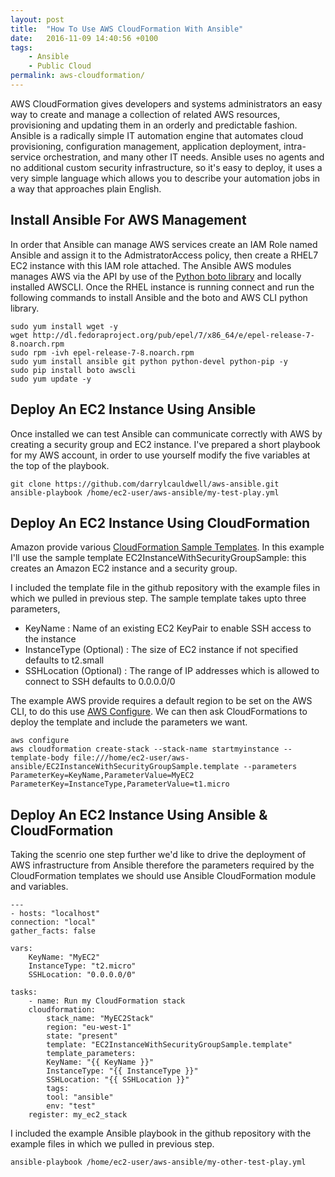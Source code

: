```yaml
---
layout: post
title:  "How To Use AWS CloudFormation With Ansible"
date:   2016-11-09 14:40:56 +0100
tags:
    - Ansible
    - Public Cloud
permalink: aws-cloudformation/
---
```

AWS CloudFormation gives developers and systems administrators an easy way to create and manage a collection of related AWS resources, provisioning and updating them in an orderly and predictable fashion. Ansible is a radically simple IT automation engine that automates cloud provisioning, configuration management, application deployment, intra-service orchestration, and many other IT needs. Ansible uses no agents and no additional custom security infrastructure, so it's easy to deploy, it uses a very simple language which allows you to describe your automation jobs in a way that approaches plain English.

Install Ansible For AWS Management
----------------------------------
In order that Ansible can manage AWS services create an IAM Role named Ansible and assign it to the AdmistratorAccess policy, then create a RHEL7 EC2 instance with this IAM role attached. The Ansible AWS modules manages AWS via the API by use of the [Python boto library](http://boto.cloudhackers.com/) and locally installed AWSCLI. Once the RHEL instance is running connect and run the following commands to install Ansible and the boto and AWS CLI python library.

    sudo yum install wget -y
    wget http://dl.fedoraproject.org/pub/epel/7/x86_64/e/epel-release-7-8.noarch.rpm
    sudo rpm -ivh epel-release-7-8.noarch.rpm
    sudo yum install ansible git python python-devel python-pip -y
    sudo pip install boto awscli
    sudo yum update -y

Deploy An EC2 Instance Using Ansible
------------------------------------
Once installed we can test Ansible can communicate correctly with AWS by creating a security group and EC2 instance. I've prepared a short playbook for my AWS account, in order to use yourself modify the five variables at the top of the playbook.

    git clone https://github.com/darrylcauldwell/aws-ansible.git
    ansible-playbook /home/ec2-user/aws-ansible/my-test-play.yml

Deploy An EC2 Instance Using CloudFormation
-------------------------------------------
Amazon provide various [CloudFormation Sample Templates](http://docs.aws.amazon.com/AWSCloudFormation/latest/UserGuide/cfn-sample-templates.html). In this example I'll use the sample template EC2InstanceWithSecurityGroupSample: this creates an Amazon EC2 instance and a security group.

I included the template file in the github repository with the example files in which we pulled in previous step. The sample template takes upto three parameters,

* KeyName : Name of an existing EC2 KeyPair to enable SSH access to the instance
* InstanceType (Optional) : The size of EC2 instance if not specified defaults to t2.small
* SSHLocation (Optional) : The range of IP addresses which is allowed to connect to SSH defaults to 0.0.0.0/0

The example AWS provide requires a default region to be set on the AWS CLI, to do this use [AWS Configure](http://docs.aws.amazon.com/cli/latest/userguide/cli-chap-getting-started.html). We can then ask CloudFormations to deploy the template and include the parameters we want.

    aws configure
    aws cloudformation create-stack --stack-name startmyinstance --template-body file:///home/ec2-user/aws-ansible/EC2InstanceWithSecurityGroupSample.template --parameters  ParameterKey=KeyName,ParameterValue=MyEC2 ParameterKey=InstanceType,ParameterValue=t1.micro 

Deploy An EC2 Instance Using Ansible & CloudFormation
-----------------------------------------------------
Taking the scenrio one step further we'd like to drive the deployment of AWS infrastructure from Ansible therefore the parameters required by the CloudFormation templates we should use Ansible CloudFormation module and variables.

    ---
    - hosts: "localhost"
    connection: "local"
    gather_facts: false

    vars:
        KeyName: "MyEC2"
        InstanceType: "t2.micro"
        SSHLocation: "0.0.0.0/0"

    tasks:
        - name: Run my CloudFormation stack
        cloudformation:
            stack_name: "MyEC2Stack"
            region: "eu-west-1"
            state: "present"
            template: "EC2InstanceWithSecurityGroupSample.template"
            template_parameters:
            KeyName: "{{ KeyName }}"
            InstanceType: "{{ InstanceType }}"
            SSHLocation: "{{ SSHLocation }}"
            tags:
            tool: "ansible"
            env: "test"
        register: my_ec2_stack

I included the example Ansible playbook in the github repository with the example files in which we pulled in previous step.

    ansible-playbook /home/ec2-user/aws-ansible/my-other-test-play.yml

